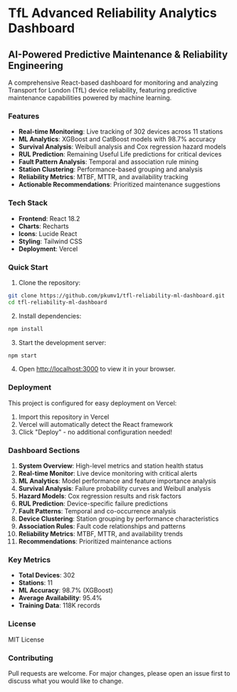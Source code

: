 # TfL Advanced Reliability Analytics Dashboard

## AI-Powered Predictive Maintenance & Reliability Engineering

A comprehensive React-based dashboard for monitoring and analyzing Transport for London (TfL) device reliability, featuring predictive maintenance capabilities powered by machine learning.

### Features

- **Real-time Monitoring**: Live tracking of 302 devices across 11 stations
- **ML Analytics**: XGBoost and CatBoost models with 98.7% accuracy
- **Survival Analysis**: Weibull analysis and Cox regression hazard models
- **RUL Prediction**: Remaining Useful Life predictions for critical devices
- **Fault Pattern Analysis**: Temporal and association rule mining
- **Station Clustering**: Performance-based grouping and analysis
- **Reliability Metrics**: MTBF, MTTR, and availability tracking
- **Actionable Recommendations**: Prioritized maintenance suggestions

### Tech Stack

- **Frontend**: React 18.2
- **Charts**: Recharts
- **Icons**: Lucide React
- **Styling**: Tailwind CSS
- **Deployment**: Vercel

### Quick Start

1. Clone the repository:
```bash
git clone https://github.com/pkumv1/tfl-reliability-ml-dashboard.git
cd tfl-reliability-ml-dashboard
```

2. Install dependencies:
```bash
npm install
```

3. Start the development server:
```bash
npm start
```

4. Open [http://localhost:3000](http://localhost:3000) to view it in your browser.

### Deployment

This project is configured for easy deployment on Vercel:

1. Import this repository in Vercel
2. Vercel will automatically detect the React framework
3. Click "Deploy" - no additional configuration needed!

### Dashboard Sections

1. **System Overview**: High-level metrics and station health status
2. **Real-time Monitor**: Live device monitoring with critical alerts
3. **ML Analytics**: Model performance and feature importance analysis
4. **Survival Analysis**: Failure probability curves and Weibull analysis
5. **Hazard Models**: Cox regression results and risk factors
6. **RUL Prediction**: Device-specific failure predictions
7. **Fault Patterns**: Temporal and co-occurrence analysis
8. **Device Clustering**: Station grouping by performance characteristics
9. **Association Rules**: Fault code relationships and patterns
10. **Reliability Metrics**: MTBF, MTTR, and availability trends
11. **Recommendations**: Prioritized maintenance actions

### Key Metrics

- **Total Devices**: 302
- **Stations**: 11
- **ML Accuracy**: 98.7% (XGBoost)
- **Average Availability**: 95.4%
- **Training Data**: 118K records

### License

MIT License

### Contributing

Pull requests are welcome. For major changes, please open an issue first to discuss what you would like to change.